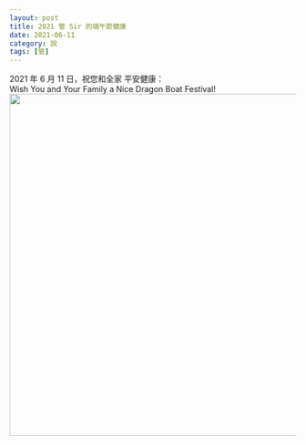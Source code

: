 ```yaml
---
layout: post
title: 2021 管 Sir 的端午節健康
date: 2021-06-11
category: 說
tags: [管]
---
```


2021 年 6 月 11 日，祝您和全家 平安健康：<br>
Wish You and Your Family a Nice Dragon Boat Festival! <br>
<img src="/blog/assets/images/2021/dragon_boat_2021.jpg" style="width:600px"/>
